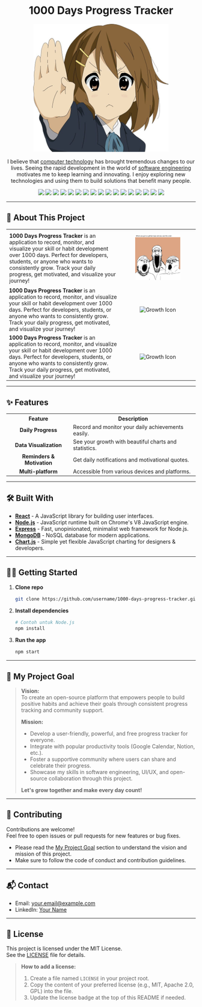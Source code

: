 <h1 align="center">1000 Days Progress Tracker</h1>

<!-- Banner GIF -->
<p align="center">
  <img src="./src/images/yui1.jpeg" alt="Coding Banner" width="360"/>
</p>

<p align="center">
  I believe that <a href="https://citizenside.com/technology/what-is-computer-technology/">computer technology</a> has brought tremendous changes to our lives. Seeing the rapid development in the world of <a href="https://www.geeksforgeeks.org/software-engineering-introduction-to-software-engineering/">software engineering</a> motivates me to keep learning and innovating. I enjoy <a>exploring new technologies</a> and using them to <a>build solutions that benefit many people.</a>
</p>

<p align="center">
  <img src="https://img.shields.io/badge/Go-00ADD8?logo=go&logoColor=white" />
  <img src="https://img.shields.io/badge/C++-00599C?logo=c%2B%2B&logoColor=white" />
  <img src="https://img.shields.io/badge/Python-3776AB?logo=python&logoColor=white" />
  <img src="https://img.shields.io/badge/JavaScript-F7DF1E?logo=javascript&logoColor=black" />
  <img src="https://img.shields.io/badge/TypeScript-3178C6?logo=typescript&logoColor=white" />
  <img src="https://img.shields.io/badge/Ruby-CC342D?logo=ruby&logoColor=white" />
  <img src="https://img.shields.io/badge/Solidity-363636?logo=solidity&logoColor=white" />
  <img src="https://img.shields.io/badge/Lua-800080?logo=lua&logoColor=white" />
  <img src="https://img.shields.io/badge/Swift-FA7343?logo=swift&logoColor=white" />
  <img src="https://img.shields.io/badge/YAML-CB171E?logo=yaml&logoColor=white" />
  <img src="https://img.shields.io/badge/C-00599C?logo=c&logoColor=white" />
  <img src="https://img.shields.io/badge/Dart-0175C2?logo=dart&logoColor=white" />
  <img src="https://img.shields.io/badge/Objective--C-438EFF?logo=objective-c&logoColor=white" />
  <img src="https://img.shields.io/badge/PHP-777BB4?logo=php&logoColor=white" />
  <img src="https://img.shields.io/badge/Perl-bdb76b?logo=perl&logoColor=white" />
  <img src="https://img.shields.io/badge/Shell-adff2f ?logo=shell&logoColor=white" />
  <img src="https://img.shields.io/badge/R-007396?logo=r&logoColor=white" />
</p>

---

## 🚀 About This Project

<table>
  <tr>
    <td width="60%" valign="top" style="padding: 8px;">
      <b>1000 Days Progress Tracker</b> is an application to record, monitor, and visualize your skill or habit development over 1000 days. Perfect for developers, students, or anyone who wants to consistently grow. Track your daily progress, get motivated, and visualize your journey!
    </td>
    <td align="center" width="40%">
      <img src="./src/images/when.webp" width="120" alt="Growth Icon"/>
    </td>
  </tr>
  <tr>
    <td width="60%" valign="top">
      <b>1000 Days Progress Tracker</b> is an application to record, monitor, and visualize your skill or habit development over 1000 days. Perfect for developers, students, or anyone who wants to consistently grow. Track your daily progress, get motivated, and visualize your journey!
    </td>
    <td align="center" width="40%">
      <img src="https://cdn-icons-png.flaticon.com/512/2721/2721297.png" width="120" alt="Growth Icon"/>
    </td>
  </tr>
  <tr>
    <td width="60%" valign="top">
      <b>1000 Days Progress Tracker</b> is an application to record, monitor, and visualize your skill or habit development over 1000 days. Perfect for developers, students, or anyone who wants to consistently grow. Track your daily progress, get motivated, and visualize your journey!
    </td>
    <td align="center" width="40%">
      <img src="https://cdn-icons-png.flaticon.com/512/2721/2721297.png" width="120" alt="Growth Icon"/>
    </td>
  </tr>
</table>

---

## ✨ Features

<!-- Redesigned feature table -->
<table style="width: 100%">
  <tr>
    <th align="center">Feature</th>
    <th align="center">Description</th>
  </tr>
  <tr>
    <td align="center"><b>Daily Progress</b></td>
    <td>Record and monitor your daily achievements easily.</td>
    
  </tr>
  <tr>
    <td align="center"><b>Data Visualization</b></td>
    <td>See your growth with beautiful charts and statistics.</td>
    
  </tr>
  <tr>
    <td align="center"><b>Reminders & Motivation</b></td>
    <td>Get daily notifications and motivational quotes.</td>
    
  </tr>
  <tr>
    <td align="center"><b>Multi-platform</b></td>
    <td>Accessible from various devices and platforms.</td>
    
  </tr>
</table>


---

## 🛠️ Built With

- **[React](https://reactjs.org/)** - A JavaScript library for building user interfaces.
- **[Node.js](https://nodejs.org/)** - JavaScript runtime built on Chrome's V8 JavaScript engine.
- **[Express](https://expressjs.com/)** - Fast, unopinionated, minimalist web framework for Node.js.
- **[MongoDB](https://www.mongodb.com/)** - NoSQL database for modern applications.
- **[Chart.js](https://www.chartjs.org/)** - Simple yet flexible JavaScript charting for designers & developers.

---

## 🧑‍💻 Getting Started

1. **Clone repo**
   ```bash
   git clone https://github.com/username/1000-days-progress-tracker.git
   ```
2. **Install dependencies**
   ```bash
   # Contoh untuk Node.js
   npm install
   ```
3. **Run the app**
   ```bash
   npm start
   ```

---

## 🎯 My Project Goal

> **Vision:**  
> To create an open-source platform that empowers people to build positive habits and achieve their goals through consistent progress tracking and community support.
>
> **Mission:**  
> - Develop a user-friendly, powerful, and free progress tracker for everyone.
> - Integrate with popular productivity tools (Google Calendar, Notion, etc.).
> - Foster a supportive community where users can share and celebrate their progress.
> - Showcase my skills in software engineering, UI/UX, and open-source collaboration through this project.
>
> **Let's grow together and make every day count!**

---

## 🤝 Contributing

Contributions are welcome!  
Feel free to open issues or pull requests for new features or bug fixes.

- Please read the [My Project Goal](#-my-project-goal) section to understand the vision and mission of this project.
- Make sure to follow the code of conduct and contribution guidelines.

---

## 📬 Contact

- Email: [your.email@example.com](mailto:your.email@example.com)
- LinkedIn: [Your Name](https://linkedin.com/in/yourprofile)

---

## 📄 License

This project is licensed under the MIT License.  
See the [LICENSE](LICENSE) file for details.

<!-- Example: How to add a license to your project -->
> **How to add a license:**  
> 1. Create a file named `LICENSE` in your project root.  
> 2. Copy the content of your preferred license (e.g., MIT, Apache 2.0, GPL) into the file.  
> 3. Update the license badge at the top of this README if needed.

